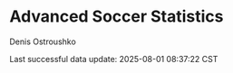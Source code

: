 # Advanced Soccer Statistics
Denis Ostroushko

<!-- gfm -->

Last successful data update: 2025-08-01 08:37:22 CST
